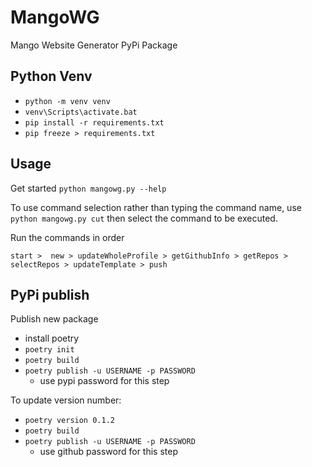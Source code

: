 # MangoWG
Mango Website Generator PyPi Package 

## Python Venv

* `python -m venv venv`
* `venv\Scripts\activate.bat`
* `pip install -r requirements.txt`
* `pip freeze > requirements.txt`

## Usage
Get started `python mangowg.py --help`

To use command selection rather than typing the command name, use `python mangowg.py cut` then select the command to be executed.

Run the commands in order
```
start >  new > updateWholeProfile > getGithubInfo > getRepos > selectRepos > updateTemplate > push 
```

## PyPi publish 
Publish new package

* install poetry
* `poetry init`
* `poetry build`
* `poetry publish -u USERNAME -p PASSWORD`
    * use pypi password for this step

To update version number:

* `poetry version 0.1.2`
* `poetry build`
* `poetry publish -u USERNAME -p PASSWORD`
    * use github password for this step